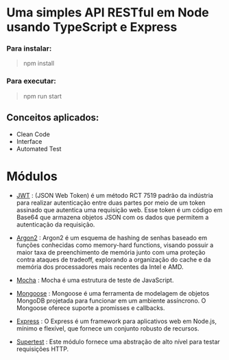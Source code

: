 # Uma simples API RESTful em Node usando TypeScript e Express

### Para instalar:

> npm install

### Para executar:

> npm run start



## Conceitos aplicados:

* Clean Code
* Interface
* Automated Test


# Módulos

* [JWT](https://www.devmedia.com.br/como-o-jwt-funciona/40265) : (JSON Web Token) é um método RCT 7519 padrão da indústria para realizar autenticação entre duas partes por meio de um token assinado que autentica uma requisição web. Esse token é um código em Base64 que armazena objetos JSON com os dados que permitem a autenticação da requisição.

* [Argon2](https://sbseg2019.ime.usp.br/anais/196031.pdf) : Argon2 é um esquema de hashing de senhas baseado em funções conhecidas como memory-hard functions, visando possuir a maior taxa de preenchimento de memória junto com uma proteção contra ataques de tradeoff, explorando a organização do cache e da memória dos processadores mais recentes da Intel e AMD.

* [Mocha](https://mochajs.org/) : Mocha é uma estrutura de teste de JavaScript.

* [Mongoose](https://mongoosejs.com/) : Mongoose é uma ferramenta de modelagem de objetos MongoDB projetada para funcionar em um ambiente assíncrono. O Mongoose oferece suporte a promisses e callbacks.

* [Express](https://expressjs.com/pt-br/) : O Express é um framework para aplicativos web em Node.js, mínimo e flexível, que fornece um conjunto robusto de recursos.

* [Supertest](https://www.npmjs.com/package/supertest) :  Este módulo fornece uma abstração de alto nível para testar requisições HTTP.
